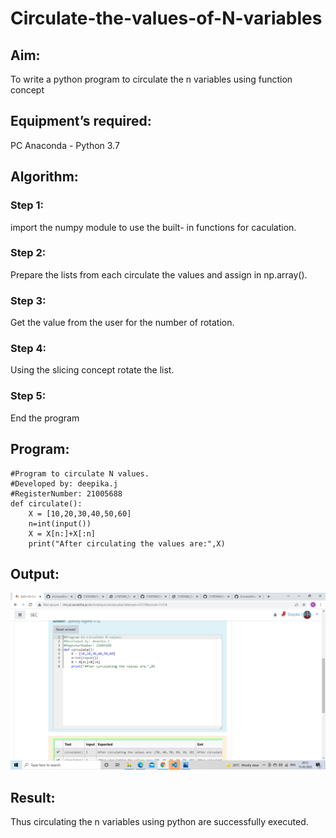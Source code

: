 # Circulate-the-values-of-N-variables
## Aim:
To write a python program to circulate the n variables using function concept
## Equipment’s required:
PC
Anaconda - Python 3.7
## Algorithm: 
### Step 1: 
import the numpy module to use the built- in functions for caculation.
### Step 2:
Prepare the lists from each circulate the values and assign in np.array(). 
### Step 3: 
Get the value from the user for the number of rotation.
### Step 4: 
Using the slicing concept rotate the list.

### Step 5:
End the program
## Program:
~~~
#Program to circulate N values.
#Developed by: deepika.j
#RegisterNumber: 21005688
def circulate(): 
    X = [10,20,30,40,50,60]
    n=int(input())
    X = X[n:]+X[:n]
    print("After circulating the values are:",X)
~~~

## Output:
![output](.//C1.PNG)

## Result:
Thus circulating the n variables using python are successfully executed.
